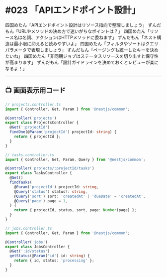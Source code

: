 # #023 「APIエンドポイント設計」

四国めたん「APIエンドポイント設計はリソース指向で整理しましょう」
ずんだもん「URLやメソッドの決め方で迷いがちなポイントは？」
四国めたん「リソース名は名詞、アクションはHTTPメソッドに委ねます」
ずんだもん「ネスト構造は最小限に抑えると読みやすいよ」
四国めたん「フィルタやソートはクエリパラメータで表現しましょう」
ずんだもん「ページングも統一したキーを決めたいね」
四国めたん「非同期ジョブはステータスリソースを切り出すと保守性が高まります」
ずんだもん「設計ガイドラインを決めておくとレビューが楽になるよ！」

---

## 📺 画面表示用コード

```typescript
// projects.controller.ts
import { Controller, Get, Param } from '@nestjs/common';

@Controller('projects')
export class ProjectsController {
  @Get(':projectId')
  findOne(@Param('projectId') projectId: string) {
    return { projectId };
  }
}

// tasks.controller.ts
import { Controller, Get, Param, Query } from '@nestjs/common';

@Controller('projects/:projectId/tasks')
export class TasksController {
  @Get()
  findTasks(
    @Param('projectId') projectId: string,
    @Query('status') status?: string,
    @Query('sort') sort: 'createdAt' | 'dueDate' = 'createdAt',
    @Query('page') page = 1,
  ) {
    return { projectId, status, sort, page: Number(page) };
  }
}

// jobs.controller.ts
import { Controller, Get, Param } from '@nestjs/common';

@Controller('jobs')
export class JobsController {
  @Get(':id/status')
  getStatus(@Param('id') id: string) {
    return { id, status: 'processing' };
  }
}
```
